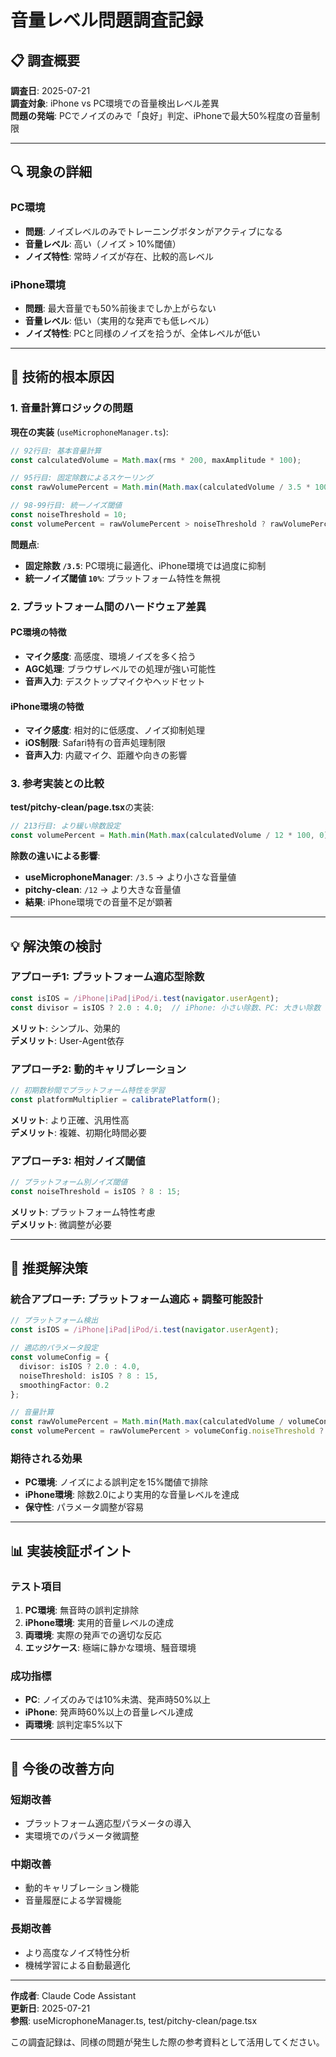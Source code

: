# 音量レベル問題調査記録

## 📋 調査概要

**調査日**: 2025-07-21  
**調査対象**: iPhone vs PC環境での音量検出レベル差異  
**問題の発端**: PCでノイズのみで「良好」判定、iPhoneで最大50%程度の音量制限

---

## 🔍 現象の詳細

### PC環境
- **問題**: ノイズレベルのみでトレーニングボタンがアクティブになる
- **音量レベル**: 高い（ノイズ > 10%閾値）
- **ノイズ特性**: 常時ノイズが存在、比較的高レベル

### iPhone環境  
- **問題**: 最大音量でも50%前後までしか上がらない
- **音量レベル**: 低い（実用的な発声でも低レベル）
- **ノイズ特性**: PCと同様のノイズを拾うが、全体レベルが低い

---

## 🔧 技術的根本原因

### 1. 音量計算ロジックの問題

**現在の実装** (`useMicrophoneManager.ts`):
```typescript
// 92行目: 基本音量計算
const calculatedVolume = Math.max(rms * 200, maxAmplitude * 100);

// 95行目: 固定除数によるスケーリング
const rawVolumePercent = Math.min(Math.max(calculatedVolume / 3.5 * 100, 0), 100);

// 98-99行目: 統一ノイズ閾値
const noiseThreshold = 10;
const volumePercent = rawVolumePercent > noiseThreshold ? rawVolumePercent : 0;
```

**問題点**:
- **固定除数 `/3.5`**: PC環境に最適化、iPhone環境では過度に抑制
- **統一ノイズ閾値 `10%`**: プラットフォーム特性を無視

### 2. プラットフォーム間のハードウェア差異

#### PC環境の特徴
- **マイク感度**: 高感度、環境ノイズを多く拾う
- **AGC処理**: ブラウザレベルでの処理が強い可能性
- **音声入力**: デスクトップマイクやヘッドセット

#### iPhone環境の特徴
- **マイク感度**: 相対的に低感度、ノイズ抑制処理
- **iOS制限**: Safari特有の音声処理制限
- **音声入力**: 内蔵マイク、距離や向きの影響

### 3. 参考実装との比較

**test/pitchy-clean/page.tsx**の実装:
```typescript
// 213行目: より緩い除数設定
const volumePercent = Math.min(Math.max(calculatedVolume / 12 * 100, 0), 100);
```

**除数の違いによる影響**:
- **useMicrophoneManager**: `/3.5` → より小さな音量値
- **pitchy-clean**: `/12` → より大きな音量値
- **結果**: iPhone環境での音量不足が顕著

---

## 💡 解決策の検討

### アプローチ1: プラットフォーム適応型除数
```typescript
const isIOS = /iPhone|iPad|iPod/i.test(navigator.userAgent);
const divisor = isIOS ? 2.0 : 4.0;  // iPhone: 小さい除数、PC: 大きい除数
```

**メリット**: シンプル、効果的  
**デメリット**: User-Agent依存

### アプローチ2: 動的キャリブレーション
```typescript
// 初期数秒間でプラットフォーム特性を学習
const platformMultiplier = calibratePlatform();
```

**メリット**: より正確、汎用性高  
**デメリット**: 複雑、初期化時間必要

### アプローチ3: 相対ノイズ閾値
```typescript
// プラットフォーム別ノイズ閾値
const noiseThreshold = isIOS ? 8 : 15;
```

**メリット**: プラットフォーム特性考慮  
**デメリット**: 微調整が必要

---

## 🎯 推奨解決策

### 統合アプローチ: プラットフォーム適応 + 調整可能設計

```typescript
// プラットフォーム検出
const isIOS = /iPhone|iPad|iPod/i.test(navigator.userAgent);

// 適応的パラメータ設定
const volumeConfig = {
  divisor: isIOS ? 2.0 : 4.0,
  noiseThreshold: isIOS ? 8 : 15,
  smoothingFactor: 0.2
};

// 音量計算
const rawVolumePercent = Math.min(Math.max(calculatedVolume / volumeConfig.divisor * 100, 0), 100);
const volumePercent = rawVolumePercent > volumeConfig.noiseThreshold ? rawVolumePercent : 0;
```

### 期待される効果
- **PC環境**: ノイズによる誤判定を15%閾値で排除
- **iPhone環境**: 除数2.0により実用的な音量レベルを達成
- **保守性**: パラメータ調整が容易

---

## 📊 実装検証ポイント

### テスト項目
1. **PC環境**: 無音時の誤判定排除
2. **iPhone環境**: 実用的音量レベルの達成
3. **両環境**: 実際の発声での適切な反応
4. **エッジケース**: 極端に静かな環境、騒音環境

### 成功指標
- **PC**: ノイズのみでは10%未満、発声時50%以上
- **iPhone**: 発声時60%以上の音量レベル達成
- **両環境**: 誤判定率5%以下

---

## 🔄 今後の改善方向

### 短期改善
- プラットフォーム適応型パラメータの導入
- 実環境でのパラメータ微調整

### 中期改善  
- 動的キャリブレーション機能
- 音量履歴による学習機能

### 長期改善
- より高度なノイズ特性分析
- 機械学習による自動最適化

---

**作成者**: Claude Code Assistant  
**更新日**: 2025-07-21  
**参照**: useMicrophoneManager.ts, test/pitchy-clean/page.tsx

この調査記録は、同様の問題が発生した際の参考資料として活用してください。